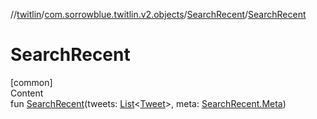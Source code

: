 //[twitlin](../../index.md)/[com.sorrowblue.twitlin.v2.objects](../index.md)/[SearchRecent](index.md)/[SearchRecent](-search-recent.md)



# SearchRecent  
[common]  
Content  
fun [SearchRecent](-search-recent.md)(tweets: [List](https://kotlinlang.org/api/latest/jvm/stdlib/kotlin.collections/-list/index.html)<[Tweet](../-tweet/index.md)>, meta: [SearchRecent.Meta](-meta/index.md))  



